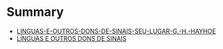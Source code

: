 # Summary

* [LINGUAS-E-OUTROS-DONS-DE-SINAIS-SEU-LUGAR-G.-H.-HAYHOE](README.md)
* [LÍNGUAS E OUTROS DONS DE SINAIS](linguas_e_outros_dons_de_sinais.md)
